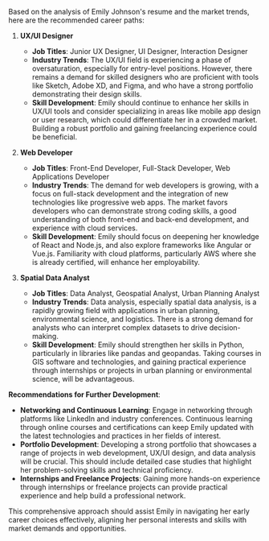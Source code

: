 Based on the analysis of Emily Johnson's resume and the market trends, here are the recommended career paths:

1. **UX/UI Designer**
   - **Job Titles**: Junior UX Designer, UI Designer, Interaction Designer
   - **Industry Trends**: The UX/UI field is experiencing a phase of oversaturation, especially for entry-level positions. However, there remains a demand for skilled designers who are proficient with tools like Sketch, Adobe XD, and Figma, and who have a strong portfolio demonstrating their design skills.
   - **Skill Development**: Emily should continue to enhance her skills in UX/UI tools and consider specializing in areas like mobile app design or user research, which could differentiate her in a crowded market. Building a robust portfolio and gaining freelancing experience could be beneficial.

2. **Web Developer**
   - **Job Titles**: Front-End Developer, Full-Stack Developer, Web Applications Developer
   - **Industry Trends**: The demand for web developers is growing, with a focus on full-stack development and the integration of new technologies like progressive web apps. The market favors developers who can demonstrate strong coding skills, a good understanding of both front-end and back-end development, and experience with cloud services.
   - **Skill Development**: Emily should focus on deepening her knowledge of React and Node.js, and also explore frameworks like Angular or Vue.js. Familiarity with cloud platforms, particularly AWS where she is already certified, will enhance her employability.

3. **Spatial Data Analyst**
   - **Job Titles**: Data Analyst, Geospatial Analyst, Urban Planning Analyst
   - **Industry Trends**: Data analysis, especially spatial data analysis, is a rapidly growing field with applications in urban planning, environmental science, and logistics. There is a strong demand for analysts who can interpret complex datasets to drive decision-making.
   - **Skill Development**: Emily should strengthen her skills in Python, particularly in libraries like pandas and geopandas. Taking courses in GIS software and technologies, and gaining practical experience through internships or projects in urban planning or environmental science, will be advantageous.

**Recommendations for Further Development**:
- **Networking and Continuous Learning**: Engage in networking through platforms like LinkedIn and industry conferences. Continuous learning through online courses and certifications can keep Emily updated with the latest technologies and practices in her fields of interest.
- **Portfolio Development**: Developing a strong portfolio that showcases a range of projects in web development, UX/UI design, and data analysis will be crucial. This should include detailed case studies that highlight her problem-solving skills and technical proficiency.
- **Internships and Freelance Projects**: Gaining more hands-on experience through internships or freelance projects can provide practical experience and help build a professional network.

This comprehensive approach should assist Emily in navigating her early career choices effectively, aligning her personal interests and skills with market demands and opportunities.